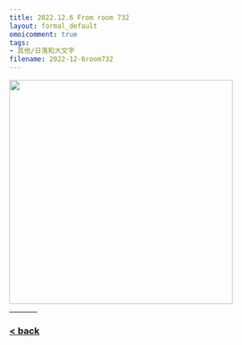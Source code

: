 ```yaml
---
title: 2022.12.6 From room 732
layout: formal_default
omoicomment: true
tags:
- 其他/日落和大文字
filename: 2022-12-6room732
---
```


<img src="https://drive.google.com/thumbnail?id=1ckIK6jvXkHVGzKt9SV1w9-RJT04hx-s7&sz=w800" width="400px"/>
<hr style="width:50px;text-align:left;margin-left:0">
  
### [< back](https://wzetto.github.io/wz369.github.io/omoi_main/omoi.html)

<script>
  window.onload = function(){
    let txt = document.getElementById("side_text");
    txt.innerHTML = "ここすき";
  }
</script>
  
